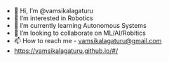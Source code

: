 - 👋 Hi, I’m @vamsikalagaturu
- 👀 I’m interested in Robotics
- 🌱 I’m currently learning Autonomous Systems
- 💞️ I’m looking to collaborate on ML/AI/Robitics
- 📫 How to reach me - vamsikalagaturu@gmail.com
- https://vamsikalagaturu.github.io/#/

<!---
vamsikalagaturu/vamsikalagaturu is a ✨ special ✨ repository because its `README.md` (this file) appears on your GitHub profile.
You can click the Preview link to take a look at your changes.
--->
